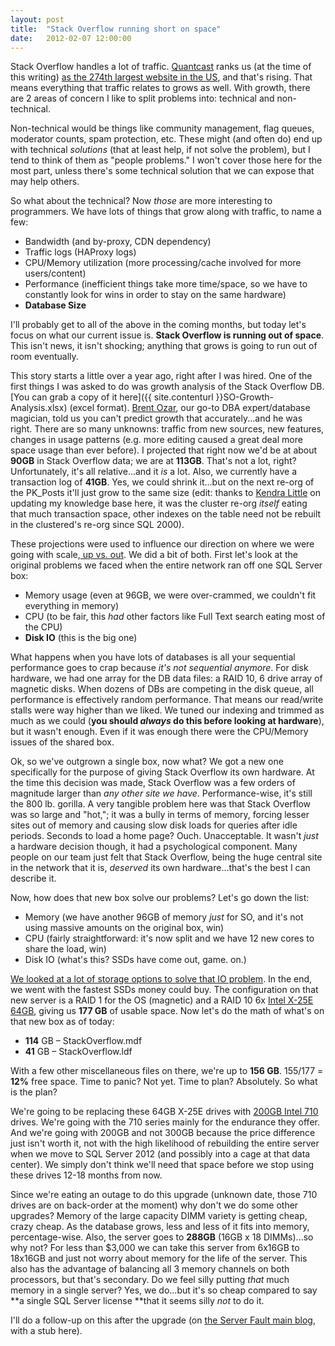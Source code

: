 ```yaml
---
layout: post
title:  "Stack Overflow running short on space"
date:   2012-02-07 12:00:00
---
```

Stack Overflow handles a lot of traffic. [Quantcast](https://www.quantcast.com/) ranks us (at the time of this writing) [as the 274th largest website in the US](https://www.quantcast.com/stackoverflow.com), and that's rising.  That means everything that traffic relates to grows as well. With growth, there are 2 areas of concern I like to split problems into: technical and non-technical.

Non-technical would be things like community management, flag queues, moderator counts, spam protection, etc.  These might (and often do) end up with technical _solutions_ (that at least help, if not solve the problem), but I tend to think of them as "people problems." I won't cover those here for the most part, unless there's some technical solution that we can expose that may help others.
<!--more-->

So what about the technical?  Now _those_ are more interesting to programmers.  We have lots of things that grow along with traffic, to name a few:

*   Bandwidth (and by-proxy, CDN dependency)
*   Traffic logs (HAProxy logs)
*   CPU/Memory utilization (more processing/cache involved for more users/content)
*   Performance (inefficient things take more time/space, so we have to constantly look for wins in order to stay on the same hardware)
*   **Database Size**

I'll probably get to all of the above in the coming months, but today let's focus on what our current issue is. **Stack Overflow is running out of space**.  This isn't news, it isn't shocking; anything that grows is going to run out of room eventually.

This story starts a little over a year ago, right after I was hired.  One of the first things I was asked to do was growth analysis of the Stack Overflow DB. [You can grab a copy of it here]({{ site.contenturl }}SO-Growth-Analysis.xlsx) (excel format).  [Brent Ozar](https://www.brentozar.com/), our go-to DBA expert/database magician, told us you can't predict growth that accurately...and he was right.  There are so many unknowns: traffic from new sources, new features, changes in usage patterns (e.g. more editing caused a great deal more space usage than ever before).  I projected that right now we'd be at about **90GB** in Stack Overflow data; we are at **113GB**.  That's not a lot, right?  Unfortunately, it's all relative...and it _is_ a lot.  Also, we currently have a transaction log of **41GB**.  Yes, we could shrink it...but on the next re-org of the PK_Posts it'll just grow to the same size (edit: thanks to [Kendra Little](https://www.littlekendra.com/) on updating my knowledge base here, it was the cluster re-org _itself_ eating that much transaction space, other indexes on the table need not be rebuilt in the clustered's re-org since SQL 2000).

These projections were used to influence our direction on where we were going with scale,[ up vs. out](https://www.brentozar.com/archive/2011/02/scaling-up-or-scaling-out/).  We did a bit of both.  First let's look at the original problems we faced when the entire network ran off one SQL Server box:

*   Memory usage (even at 96GB, we were over-crammed, we couldn't fit everything in memory)
*   CPU (to be fair, this _had_ other factors like Full Text search eating most of the CPU)
*   **Disk IO** (this is the big one)

What happens when you have lots of databases is all your sequential performance goes to crap because _it's not sequential anymore_. For disk hardware, we had one array for the DB data files: a RAID 10, 6 drive array of magnetic disks. When dozens of DBs are competing in the disk queue, all performance is effectively random performance.  That means our read/write stalls were way higher than we liked.  We tuned our indexing and trimmed as much as we could (**you should _always_ do this before looking at hardware**), but it wasn't enough.  Even if it was enough there were the CPU/Memory issues of the shared box.

Ok, so we've outgrown a single box, now what?  We got a new one specifically for the purpose of giving Stack Overflow its own hardware.  At the time this decision was made, Stack Overflow was a few orders of magnitude larger than _any other site we have_.  Performance-wise, it's still the 800 lb. gorilla.  A very tangible problem here was that Stack Overflow was so large and "hot,"; it was a bully in terms of memory, forcing lesser sites out of memory and causing slow disk loads for queries after idle periods.  Seconds to load a home page? Ouch. Unacceptable.  It wasn't _just_ a hardware decision though, it had a psychological component.  Many people on our team just felt that Stack Overflow, being the huge central site in the network that it is, _deserved_ its own hardware...that's the best I can describe it.

Now, how does that new box solve our problems?  Let's go down the list:

*   Memory (we have another 96GB of memory _just_ for SO, and it's not using massive amounts on the original box, win)
*   CPU (fairly straightforward: it's now split and we have 12 new cores to share the load, win)
*   Disk IO (what's this? SSDs have come out, game. on.)

[We looked at a lot of storage options to solve that IO problem](http://blog.serverfault.com/2011/02/09/our-storage-decision/).  In the end, we went with the fastest SSDs money could buy.  The configuration on that new server is a RAID 1 for the OS (magnetic) and a RAID 10 6x [Intel X-25E 64GB](http://download.intel.com/design/flash/nand/extreme/extreme-sata-ssd-product-brief.pdf), giving us **177 GB** of usable space.  Now let's do the math of what's on that new box as of today:

*   **114** GB – StackOverflow.mdf
*   **41** GB – StackOverflow.ldf

With a few other miscellaneous files on there, we're up to **156 GB**.  155/177 = **12%** free space.  Time to panic? Not yet.  Time to plan? Absolutely.  So what is the plan?

We're going to be replacing these 64GB X-25E drives with [200GB Intel 710](https://ark.intel.com/products/56584/Intel-SSD-710-Series-(200GB-2_5in-SATA-3Gbs-25nm-MLC)) drives.  We're going with the 710 series mainly for the endurance they offer.  And we're going with 200GB and not 300GB because the price difference just isn't worth it, not with the high likelihood of rebuilding the entire server when we move to SQL Server 2012 (and possibly into a cage at that data center).  We simply don't think we'll need that space before we stop using these drives 12-18 months from now.

Since we're eating an outage to do this upgrade (unknown date, those 710 drives are on back-order at the moment) why don't we do some other upgrades?  Memory of the large capacity DIMM variety is getting cheap, crazy cheap.  As the database grows, less and less of it fits into memory, percentage-wise.  Also, the server goes to **288GB** (16GB x 18 DIMMs)...so why not?  For less than $3,000 we can take this server from 6x16GB to 18x16GB and just not worry about memory for the life of the server.  This also has the advantage of balancing all 3 memory channels on both processors, but that's secondary.  Do we feel silly putting _that_ much memory in a single server? Yes, we do...but it's so cheap compared to say **a single SQL Server license **that it seems silly _not_ to do it.

I'll do a follow-up on this after the upgrade (on [the Server Fault main blog](http://blog.serverfault.com/), with a stub here).